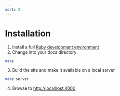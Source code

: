 ```yaml
---
sort: 2
---
```


# Installation

1. Install a full [Ruby development environment](https://jekyllrb.com/docs/installation/)
2. Change into your docs directory
```sh
make
```
3. Build the site and make it available on a local server
```sh
make server
```
4. Browse to [http://localhost:4000](http://localhost:4000)
